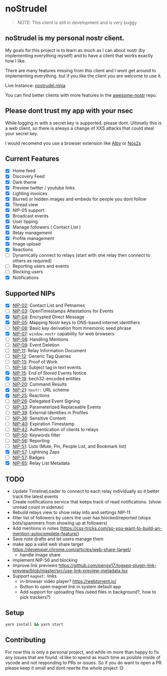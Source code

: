 # noStrudel

> NOTE: This client is still in development and is very buggy

## noStrudel is my personal nostr client.

My goals for this project is to learn as much as I can about nostr (by implementing everything myself) and to have a client that works exactly how I like.

There are many features missing from this client and I wont get around to implementing everything. but if you like the client you are welcome to use it.

Live Instance: [nostrudel.ninja](https://nostrudel.ninja)

You can find better clients with more features in the [awesome-nostr](https://github.com/aljazceru/awesome-nostr) repo.

## Please dont trust my app with your nsec

While logging in with a secret key is supported. please dont. Ultimatly this is a web client, so there is always a change of XXS attacks that could steal your secret key.

I would recomend you use a browser extension like [Alby](https://getalby.com/) or [Nos2x](https://github.com/fiatjaf/nos2x)

## Current Features

- [x] Home feed
- [x] Discovery Feed
- [x] Dark theme
- [x] Preview twitter / youtube links
- [x] Lighting invoices
- [x] Blurred or hidden images and embeds for people you dont follow
- [x] Thread view
- [x] NIP-05 support
- [x] Broadcast events
- [x] User tipping
- [x] Manage followers ( Contact List )
- [x] Relay management
- [x] Profile management
- [x] Image upload
- [x] Reactions
- [ ] Dynamically connect to relays (start with one relay then connect to others as required)
- [ ] Reporting users and events
- [ ] Blocking users
- [x] Notifications

## Supported NIPs

- [x] [NIP-02](https://github.com/nostr-protocol/nips/blob/master/02.md): Contact List and Petnames
- [ ] [NIP-03](https://github.com/nostr-protocol/nips/blob/master/03.md): OpenTimestamps Attestations for Events
- [x] [NIP-04](https://github.com/nostr-protocol/nips/blob/master/04.md): Encrypted Direct Message
- [x] [NIP-05](https://github.com/nostr-protocol/nips/blob/master/05.md): Mapping Nostr keys to DNS-based internet identifiers
- [ ] [NIP-06](https://github.com/nostr-protocol/nips/blob/master/06.md): Basic key derivation from mnemonic seed phrase
- [x] [NIP-07](https://github.com/nostr-protocol/nips/blob/master/07.md): `window.nostr` capability for web browsers
- [ ] [NIP-08](https://github.com/nostr-protocol/nips/blob/master/08.md): Handling Mentions
- [ ] [NIP-09](https://github.com/nostr-protocol/nips/blob/master/09.md): Event Deletion
- [ ] [NIP-11](https://github.com/nostr-protocol/nips/blob/master/11.md): Relay Information Document
- [ ] [NIP-12](https://github.com/nostr-protocol/nips/blob/master/12.md): Generic Tag Queries
- [ ] [NIP-13](https://github.com/nostr-protocol/nips/blob/master/13.md): Proof of Work
- [ ] [NIP-14](https://github.com/nostr-protocol/nips/blob/master/14.md): Subject tag in text events.
- [x] [NIP-15](https://github.com/nostr-protocol/nips/blob/master/15.md): End of Stored Events Notice
- [x] [NIP-19](https://github.com/nostr-protocol/nips/blob/master/19.md): bech32-encoded entities
- [ ] [NIP-20](https://github.com/nostr-protocol/nips/blob/master/20.md): Command Results
- [x] [NIP-21](https://github.com/nostr-protocol/nips/blob/master/21.md): `nostr:` URL scheme
- [x] [NIP-25](https://github.com/nostr-protocol/nips/blob/master/25.md): Reactions
- [ ] [NIP-26](https://github.com/nostr-protocol/nips/blob/master/26.md): Delegated Event Signing
- [ ] [NIP-33](https://github.com/nostr-protocol/nips/blob/master/33.md): Parameterized Replaceable Events
- [ ] [NIP-39](https://github.com/nostr-protocol/nips/blob/master/39.md): External Identities in Profiles
- [ ] [NIP-36](https://github.com/nostr-protocol/nips/blob/master/36.md): Sensitive Content
- [ ] [NIP-40](https://github.com/nostr-protocol/nips/blob/master/40.md): Expiration Timestamp
- [ ] [NIP-42](https://github.com/nostr-protocol/nips/blob/master/42.md): Authentication of clients to relays
- [ ] [NIP-50](https://github.com/nostr-protocol/nips/blob/master/50.md): Keywords filter
- [ ] [NIP-56](https://github.com/nostr-protocol/nips/blob/master/56.md): Reporting
- [ ] [NIP-51](https://github.com/nostr-protocol/nips/blob/master/51.md): Lists (Mute, Pin, People List, and Bookmark list)
- [x] [NIP-57](https://github.com/nostr-protocol/nips/blob/master/57.md): Lightning Zaps
- [ ] [NIP-57](https://github.com/nostr-protocol/nips/blob/master/57.md): Badges
- [x] [NIP-65](https://github.com/nostr-protocol/nips/blob/master/65.md): Relay List Metadata

## TODO

- Update TimelineLoader to connect to each relay individually so it better track the latest events
- Create notifications service that keeps track of read notifications. (show unread count in sidenav)
- Rebuild relays view to show relay info and settings NIP-11
- filter list of followers by users the user has blocked/reported (stops bots/spammers from showing up at followers)
- Add mentions in notes (https://css-tricks.com/so-you-want-to-build-an-mention-autocomplete-feature/)
- Save note drafts and let users manage them
- make app a valid web share target https://developer.chrome.com/articles/web-share-target/
  - handle image share
- implement NIP-56 and blocking
- Improve link previews https://github.com/pengx17/logseq-plugin-link-preview/blob/master/src/use-link-preview-metadata.tsx
- Support `magnet:` links
  - in-browser video player? https://webtorrent.io/
  - Button to open magnet link in system default app
  - Add support for uploading files (seed files in background?, how to pick trackers?)

## Setup

```bash
yarn install && yarn start
```

## Contributing

For now this is only a personal project, and while im more than happy to fix any issues that are found. id like to spend as much time as posible inside of vscode and not responding to PRs or issues. So if you do want to open a PR please keep it small and dont rewrite the whole project :D
